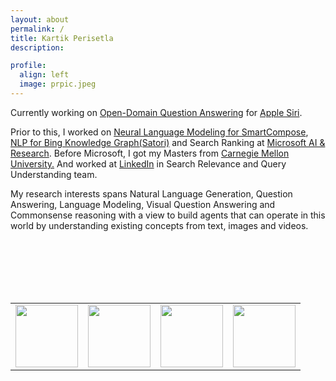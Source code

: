 ```yaml
---
layout: about
permalink: /
title: Kartik Perisetla
description:

profile:
  align: left
  image: prpic.jpeg
---
```

<p align="left">
Currently working on <a href="https://en.wikipedia.org/wiki/Question_answering#Open_domain_question_answering">Open-Domain Question Answering</a> for <a href="https://www.apple.com/siri/" target="_blank">Apple Siri</a>.</p>
<p>
Prior to this, I worked on <a href="https://www.theverge.com/2020/5/11/21254298/microsoft-outlook-web-text-predictions-gmail-smart-compose-feature" target="_blank">Neural Language Modeling for SmartCompose</a>, <a href="https://blogs.bing.com/search/2013/03/21/understand-your-world-with-bing" target="_blank">NLP for Bing Knowledge Graph(Satori)</a> and Search Ranking at <a href="http://microsoft.com" target="_blank">Microsoft AI & Research</a>. Before Microsoft, I got my Masters from <a href="http://cmu.edu/" target="_blank">Carnegie Mellon University.</a> And worked at <a href="https://linkedin.com" target="_blank">LinkedIn</a> in Search Relevance and Query Understanding team.
</p>

<p align="left">
My research interests spans Natural Language Generation, Question Answering, Language Modeling, Visual Question Answering and Commonsense reasoning with a view to build agents that can operate in this world by understanding existing concepts from text, images and videos.
</p>

<br/>
<br/>
<br/>
<br/>
<br/>
<table>
<tr>
<td>
  <img width="100px" height="100px" src="{{ site.baseurl }}/assets/img/blog/linkedin.png"/>
</td>
<td>
  <img width="100px" height="100px" src="{{ site.baseurl }}/assets/img/blog/cmu.png"/>
</td>
<td>
  <img width="100px" height="100px" src="{{ site.baseurl }}/assets/img/blog/microsoft.png"/>
</td>
<td>
  <img width="100px" height="100px" src="{{ site.baseurl }}/assets/img/blog/apple.png"/>
</td>
</tr>
</table>
